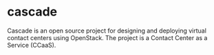 # cascade

Cascade is an open source project for designing and deploying virtual contact centers using OpenStack. The project is a Contact Center as a Service (CCaaS).
